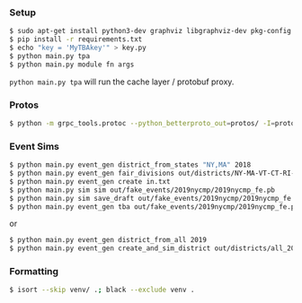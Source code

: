 ### Setup

```bash
$ sudo apt-get install python3-dev graphviz libgraphviz-dev pkg-config
$ pip install -r requirements.txt
$ echo "key = 'MyTBAkey'" > key.py
$ python main.py tpa
$ python main.py module fn args
```

`python main.py tpa` will run the cache layer / protobuf proxy.

### Protos

```bash
$ python -m grpc_tools.protoc --python_betterproto_out=protos/ -I=protos/ protos/*.proto
```

### Event Sims

```bash
$ python main.py event_gen district_from_states "NY,MA" 2018
$ python main.py event_gen fair_divisions out/districts/NY-MA-VT-CT-RI-NH-ME-PA-NJ-DE_2018_pts.txt 4
$ python main.py event_gen create in.txt
$ python main.py sim sim out/fake_events/2019nycmp/2019nycmp_fe.pb
$ python main.py sim save_draft out/fake_events/2019nycmp/2019nycmp_fe.pb
$ python main.py event_gen tba out/fake_events/2019nycmp/2019nycmp_fe.pb
```
or
```bash
$ python main.py event_gen district_from_all 2019
$ python main.py event_gen create_and_sim_district out/districts/all_2019_pts.txt 8
```


### Formatting

```bash
$ isort --skip venv/ .; black --exclude venv .
```
